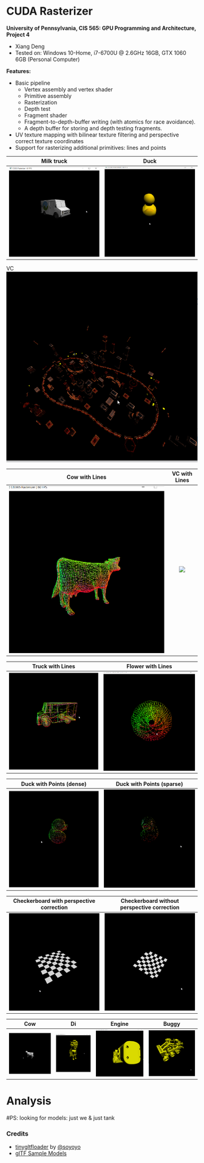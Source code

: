 CUDA Rasterizer
===============

**University of Pennsylvania, CIS 565: GPU Programming and Architecture, Project 4** 

* Xiang Deng
* Tested on:  Windows 10-Home, i7-6700U @ 2.6GHz 16GB, GTX 1060 6GB (Personal Computer)

**Features:**

* Basic pipeline
  * Vertex assembly and vertex shader
  * Primitive assembly
  * Rasterization
  * Depth test
  * Fragment shader
  * Fragment-to-depth-buffer writing (with atomics for race avoidance).
  * A depth buffer for storing and depth testing fragments. 
* UV texture mapping with bilinear texture filtering and perspective correct texture coordinates
* Support for rasterizing additional primitives: lines and points

Milk truck | Duck
:-------------------------:|:-------------------------: 
![](imgs/milk1.gif) | ![](imgs/duck1.gif) 



VC
![](imgs/VC1.gif)

Cow with Lines | VC with Lines
:-------------------------:|:-------------------------: 
![](imgs/cow2.gif) | ![](imgs/VC2.gif)

Truck with Lines | Flower with Lines
:-------------------------:|:-------------------------: 
![](imgs/truck2.gif) | ![](imgs/flower.gif)

Duck with Points (dense) | Duck with Points (sparse)
:-------------------------:|:-------------------------: 
![](imgs/duck3.gif) | ![](imgs/duck4.gif)

Checkerboard with perspective correction | Checkerboard without perspective correction
:-------------------------:|:-------------------------: 
![](imgs/checkerboard.gif) | ![](imgs/checkerboard2.gif)



Cow | Di|Engine | Buggy
:-------------------------:|:-------------------------: |:-------------------------:|:-------------------------: 
![](imgs/cow1.gif) | ![](imgs/di1.gif) |![](imgs/engine1.gif) | ![](imgs/buggy1.gif)

# Analysis


#PS: looking for models: just we & just tank



### Credits

* [tinygltfloader](https://github.com/syoyo/tinygltfloader) by [@soyoyo](https://github.com/syoyo)
* [glTF Sample Models](https://github.com/KhronosGroup/glTF/blob/master/sampleModels/README.md)
